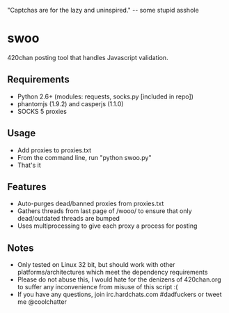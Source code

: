 "Captchas are for the lazy and uninspired." -- some stupid asshole

swoo
====

420chan posting tool that handles Javascript validation.

Requirements
--------------
- Python 2.6+ (modules: requests, socks.py [included in repo])
- phantomjs (1.9.2) and casperjs (1.1.0)
- SOCKS 5 proxies

Usage
-----
- Add proxies to proxies.txt
- From the command line, run "python swoo.py"
- That's it

Features
--------
- Auto-purges dead/banned proxies from proxies.txt
- Gathers threads from last page of /wooo/ to ensure that only dead/outdated threads are bumped
- Uses multiprocessing to give each proxy a process for posting

Notes
-----
- Only tested on Linux 32 bit, but should work with other platforms/architectures which meet the dependency requirements
- Please do not abuse this, I would hate for the denizens of 420chan.org to suffer any inconvenience from  misuse of this script :(
- If you have any questions, join irc.hardchats.com #dadfuckers or tweet me @coolchatter
